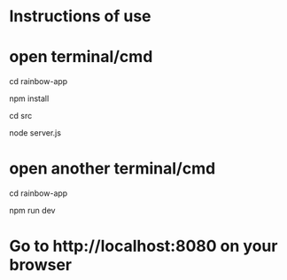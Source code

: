 # Instructions of use

# open terminal/cmd

cd rainbow-app

npm install

cd src

node server.js

# open another terminal/cmd

cd rainbow-app

npm run dev

# Go to http://localhost:8080 on your browser
